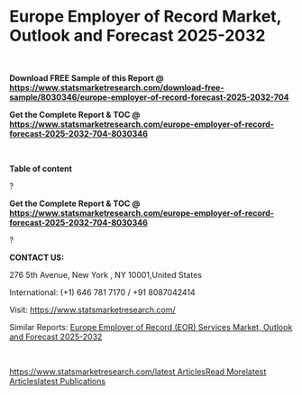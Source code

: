 <h1>Europe Employer of Record Market, Outlook and Forecast 2025-2032</h1><br/><p><strong>Download FREE Sample of this Report @ <a href="https://www.statsmarketresearch.com/download-free-sample/8030346/europe-employer-of-record-forecast-2025-2032-704">https://www.statsmarketresearch.com/download-free-sample/8030346/europe-employer-of-record-forecast-2025-2032-704</a></strong></p>
 
 
 
 <div><b>Get the Complete Report & TOC @ <a href="https://www.statsmarketresearch.com/europe-employer-of-record-forecast-2025-2032-704-8030346">https://www.statsmarketresearch.com/europe-employer-of-record-forecast-2025-2032-704-8030346</a></b></div>
 
 
 
 <p><br />
 
 <b>Table of content</b></p>
 
 
 
 <p>? </p>
 
 
 
 <div><b>Get the Complete Report & TOC @ <a href="https://www.statsmarketresearch.com/europe-employer-of-record-forecast-2025-2032-704-8030346">https://www.statsmarketresearch.com/europe-employer-of-record-forecast-2025-2032-704-8030346</a></b></div>
 
 
 
 <p>? </p>
 
 
 
 <p><b>CONTACT US:</b><br />
 
 276 5th Avenue, New York , NY 10001,United States<br />
 
 International: (+1) 646 781 7170 / +91 8087042414<br />
 
 Visit: <a href="https://www.statsmarketresearch.com/">https://www.statsmarketresearch.com/</a><br />
 
 Similar Reports: <a href="https://www.statsmarketresearch.com/europe-employer-of-record-forecast-2025-2032-704-8030346">Europe Employer of Record (EOR) Services Market, Outlook and Forecast 2025-2032</a><br />
 
 <br />
 
 <a href="https://gyeongbokgung.com">https://www.statsmarketresearch.com/</a><a href="https://hallyeomaritime.com">latest Articles</a><a href="https://jingwansa.com">Read More</a><a href="https://nguoiviet.jp/">latest Articles</a><a href="https://www.intelmarketresearch.com/">latest Publications</a></p>